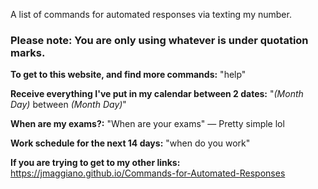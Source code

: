 A list of commands for automated responses via texting my number. 

### Please note: You are only using whatever is under quotation marks.

**To get to this website, and find more commands:** "help"

**Receive everything I've put in my calendar between 2 dates:** "*(Month Day)* between *(Month Day)*"

**When are my exams?:** "When are your exams" — Pretty simple lol

**Work schedule for the next 14 days:** "when do you work"

**If you are trying to get to my other links:** https://jmaggiano.github.io/Commands-for-Automated-Responses
